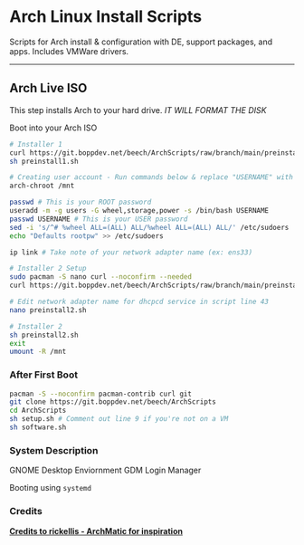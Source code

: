 # Arch Linux Install Scripts

Scripts for Arch install & configuration with DE, support packages, and apps. Includes VMWare drivers.

---

## Arch Live ISO

This step installs Arch to your hard drive. *IT WILL FORMAT THE DISK*

Boot into your Arch ISO

```bash
# Installer 1
curl https://git.boppdev.net/beech/ArchScripts/raw/branch/main/preinstall1.sh -o preinstall1.sh
sh preinstall1.sh

# Creating user account - Run commands below & replace "USERNAME" with your preferred username.
arch-chroot /mnt

passwd # This is your ROOT password
useradd -m -g users -G wheel,storage,power -s /bin/bash USERNAME
passwd USERNAME # This is your USER password
sed -i 's/^# %wheel ALL=(ALL) ALL/%wheel ALL=(ALL) ALL/' /etc/sudoers
echo "Defaults rootpw" >> /etc/sudoers

ip link # Take note of your network adapter name (ex: ens33)

# Installer 2 Setup
sudo pacman -S nano curl --noconfirm --needed
curl https://git.boppdev.net/beech/ArchScripts/raw/branch/main/preinstall2.sh -o preinstall2.sh

# Edit network adapter name for dhcpcd service in script line 43
nano preinstall2.sh

# Installer 2
sh preinstall2.sh
exit
umount -R /mnt
```

### After First Boot

```bash
pacman -S --noconfirm pacman-contrib curl git
git clone https://git.boppdev.net/beech/ArchScripts
cd ArchScripts
sh setup.sh # Comment out line 9 if you're not on a VM
sh software.sh
```

### System Description
GNOME Desktop Enviornment
GDM Login Manager

Booting using `systemd` 

### Credits
__[Credits to rickellis - ArchMatic for inspiration](https://github.com/ChrisTitusTech/ArchMatic)__